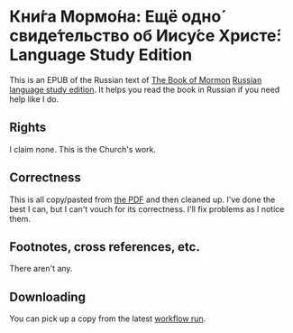# Кни́га Мормо́на: Ещё одно́ свиде́тельство об Иису́се Христе́: Language Study Edition

This is an EPUB of the Russian text of [The Book of Mormon](https://www.churchofjesuschrist.org/study/manual/translations-and-downloads/languages/russian?lang=eng) [Russian language study edition](http://media.ldscdn.org/pdf/lds-scriptures/book-of-mormon/book-of-mormon-language-study-edition-06215-rus_eng.pdf).
It helps you read the book in Russian if you need help like I do.

## Rights

I claim none.
This is the Church's work.

## Correctness

This is all copy/pasted from [the PDF](http://media.ldscdn.org/pdf/lds-scriptures/book-of-mormon/book-of-mormon-language-study-edition-06215-rus_eng.pdf) and then cleaned up.
I've done the best I can, but I can't vouch for its correctness.
I'll fix problems as I notice them.

## Footnotes, cross references, etc.

There aren't any.

## Downloading

You can pick up a copy from the latest [workflow run](https://github.com/cadnza/bom-ru-language-study-edition/actions).
